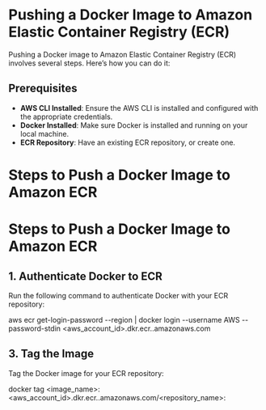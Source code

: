 # Pushing a Docker Image to Amazon Elastic Container Registry (ECR)

Pushing a Docker image to Amazon Elastic Container Registry (ECR) involves several steps. Here’s how you can do it:

## Prerequisites
- **AWS CLI Installed**: Ensure the AWS CLI is installed and configured with the appropriate credentials.
- **Docker Installed**: Make sure Docker is installed and running on your local machine.
- **ECR Repository**: Have an existing ECR repository, or create one.

# Steps to Push a Docker Image to Amazon ECR

# Steps to Push a Docker Image to Amazon ECR

## 1. Authenticate Docker to ECR
Run the following command to authenticate Docker with your ECR repository:


aws ecr get-login-password --region <region> | docker login --username AWS --password-stdin <aws_account_id>.dkr.ecr.<region>.amazonaws.com


## 3. Tag the Image
Tag the Docker image for your ECR repository:


docker tag <image_name>:<tag> <aws_account_id>.dkr.ecr.<region>.amazonaws.com/<repository_name>:<tag>
